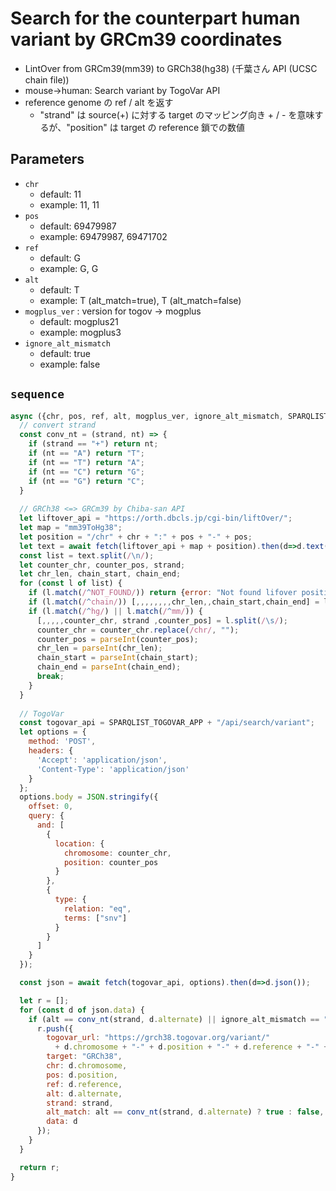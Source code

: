 # Search for the counterpart human variant by GRCm39 coordinates

* LintOver from GRCm39(mm39) to GRCh38(hg38) (千葉さん API (UCSC chain file))
* mouse->human: Search variant by TogoVar API
* reference genome の ref / alt を返す
  * "strand" は source(+) に対する target のマッピング向き + / - を意味するが、"position" は target の reference 鎖での数値

## Parameters

* `chr`
  * default: 11
  * example: 11, 11
* `pos`
  * default: 69479987
  * example: 69479987, 69471702
* `ref`
  * default: G
  * example: G, G
* `alt`
  * default: T
  * example: T (alt_match=true), T (alt_match=false)
* `mogplus_ver` : version for togov -> mogplus
  * default: mogplus21
  * example: mogplus3
* `ignore_alt_mismatch`
  * default: true
  * example: false

## `sequence`
```javascript
async ({chr, pos, ref, alt, mogplus_ver, ignore_alt_mismatch, SPARQLIST_TOGOVAR_APP})=>{
  // convert strand
  const conv_nt = (strand, nt) => {
    if (strand == "+") return nt;
    if (nt == "A") return "T";
    if (nt == "T") return "A";
    if (nt == "C") return "G";
    if (nt == "G") return "C";
  }
  
  // GRCh38 <=> GRCm39 by Chiba-san API
  let liftover_api = "https://orth.dbcls.jp/cgi-bin/liftOver/";
  let map = "mm39ToHg38";
  let position = "/chr" + chr + ":" + pos + "-" + pos;
  let text = await fetch(liftover_api + map + position).then(d=>d.text());
  const list = text.split(/\n/);
  let counter_chr, counter_pos, strand;
  let chr_len, chain_start, chain_end;
  for (const l of list) {
    if (l.match(/^NOT_FOUND/)) return {error: "Not found lifover position"};
    if (l.match(/^chain/)) [,,,,,,,,chr_len,,chain_start,chain_end] = l.split(/\s/);
    if (l.match(/^hg/) || l.match(/^mm/)) {
      [,,,,,counter_chr, strand ,counter_pos] = l.split(/\s/);
      counter_chr = counter_chr.replace(/chr/, "");
      counter_pos = parseInt(counter_pos);
      chr_len = parseInt(chr_len);
      chain_start = parseInt(chain_start);
      chain_end = parseInt(chain_end);
      break;
    }
  }
  
  // TogoVar
  const togovar_api = SPARQLIST_TOGOVAR_APP + "/api/search/variant";
  let options = {
    method: 'POST',
    headers: {
      'Accept': 'application/json',
      'Content-Type': 'application/json'
    }
  };
  options.body = JSON.stringify({
    offset: 0,
    query: {
      and: [
        {
          location: {
            chromosome: counter_chr,
            position: counter_pos
          }
        },
        {
          type: {
            relation: "eq",
            terms: ["snv"]
          }
        }
      ]
    }
  });

  const json = await fetch(togovar_api, options).then(d=>d.json());

  let r = [];
  for (const d of json.data) {
    if (alt == conv_nt(strand, d.alternate) || ignore_alt_mismatch == "true"){
      r.push({
        togovar_url: "https://grch38.togovar.org/variant/" 
          + d.chromosome + "-" + d.position + "-" + d.reference + "-" + d.alternate,
        target: "GRCh38",
        chr: d.chromosome,
        pos: d.position,
        ref: d.reference,
        alt: d.alternate,
        strand: strand,
        alt_match: alt == conv_nt(strand, d.alternate) ? true : false,
        data: d
      });
    }
  }

  return r;
}
```
